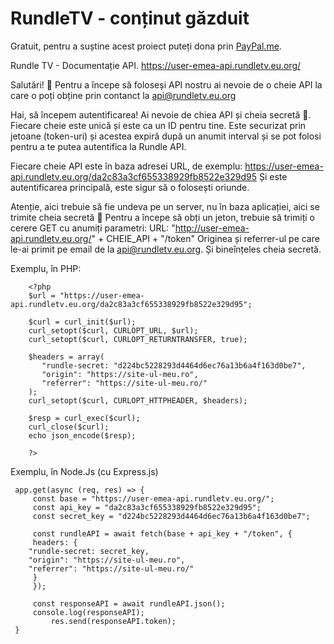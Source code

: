 # RundleTV - conținut găzduit
Gratuit, pentru a suștine acest proiect puteți dona prin [PayPal.me](https://paypal.me/ovidiucapraru).

Rundle TV - Documentație API.
https://user-emea-api.rundletv.eu.org/

Salutări! 👋
Pentru a începe să foloseși API nostru ai nevoie de o cheie API la care o poți obține prin contanct la api@rundletv.eu.org

Hai, să începem autentificarea! Ai nevoie de chiea API și cheia secretă 🤫. Fiecare cheie este unică și este ca un ID pentru tine.
Este securizat prin jetoane (token-uri) și acestea expiră după un anumit interval și se pot folosi pentru a te putea autentifica la Rundle API.

Fiecare cheie API este în baza adresei URL, de exemplu: https://user-emea-api.rundletv.eu.org/da2c83a3cf655338929fb8522e329d95
Și este autentificarea principală, este sigur să o folosești oriunde.

Atenție, aici trebuie să fie undeva pe un server, nu în baza aplicației, aici se trimite cheia secretă 🤫
Pentru a începe să obți un jeton, trebuie să trimiți o cerere GET cu anumiți parametri:
URL: "http://user-emea-api.rundletv.eu.org/" + CHEIE_API + "/token"
Originea și referrer-ul pe care le-ai primit pe email de la api@rundletv.eu.org.
Și bineînțeles cheia secretă.

Exemplu, în PHP:

		<?php
		$url = "https://user-emea-api.rundletv.eu.org/da2c83a3cf655338929fb8522e329d95";

		$curl = curl_init($url);
		curl_setopt($curl, CURLOPT_URL, $url);
		curl_setopt($curl, CURLOPT_RETURNTRANSFER, true);

		$headers = array(
		   "rundle-secret: "d224bc5228293d4464d6ec76a13b6a4f163d0be7",
		   "origin": "https://site-ul-meu.ro",
		   "referrer": "https://site-ul-meu.ro/"
		);
		curl_setopt($curl, CURLOPT_HTTPHEADER, $headers);

		$resp = curl_exec($curl);
		curl_close($curl);
		echo json_encode($resp);

		?>


Exemplu, în Node.Js (cu Express.js)

     app.get(async (req, res) => {
	     const base = "https://user-emea-api.rundletv.eu.org/";
	     const api_key = "da2c83a3cf655338929fb8522e329d95";
	     const secret_key = "d224bc5228293d4464d6ec76a13b6a4f163d0be7";

	     const rundleAPI = await fetch(base + api_key + "/token", {
	     headers: {
		"rundle-secret: secret_key,
		"origin": "https://site-ul-meu.ro",
		"referrer": "https://site-ul-meu.ro/"
	     }
	     });

	     const responseAPI = await rundleAPI.json();
	     console.log(responseAPI);
     	     res.send(responseAPI.token);
     }
